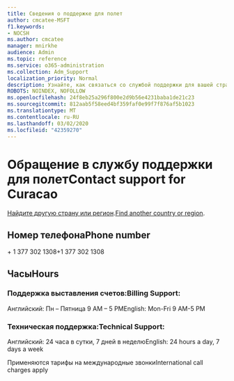 ```yaml
---
title: Сведения о поддержке для полет
author: cmcatee-MSFT
f1.keywords:
- NOCSH
ms.author: cmcatee
manager: mnirkhe
audience: Admin
ms.topic: reference
ms.service: o365-administration
ms.collection: Adm_Support
localization_priority: Normal
description: Узнайте, как связаться со службой поддержки для вашей страны или региона.
ROBOTS: NOINDEX, NOFOLLOW
ms.openlocfilehash: 24f8eb25a296f800e2d9b56e4231baba1de21c23
ms.sourcegitcommit: 812aab5f58eed4bf359faf0e99f7f876af5b1023
ms.translationtype: MT
ms.contentlocale: ru-RU
ms.lasthandoff: 03/02/2020
ms.locfileid: "42359270"
---
```

# <a name="contact-support-for-curacao"></a><span data-ttu-id="4e1b6-103">Обращение в службу поддержки для полет</span><span class="sxs-lookup"><span data-stu-id="4e1b6-103">Contact support for Curacao</span></span>

<span data-ttu-id="4e1b6-104">[Найдите другую страну или регион](../contact-support-for-business-products.md).</span><span class="sxs-lookup"><span data-stu-id="4e1b6-104">[Find another country or region](../contact-support-for-business-products.md).</span></span>

## <a name="phone-number"></a><span data-ttu-id="4e1b6-105">Номер телефона</span><span class="sxs-lookup"><span data-stu-id="4e1b6-105">Phone number</span></span>
<span data-ttu-id="4e1b6-106">+ 1 377 302 1308</span><span class="sxs-lookup"><span data-stu-id="4e1b6-106">+1 377 302 1308</span></span>

## <a name="hours"></a><span data-ttu-id="4e1b6-107">Часы</span><span class="sxs-lookup"><span data-stu-id="4e1b6-107">Hours</span></span>
### <a name="billing-support"></a><span data-ttu-id="4e1b6-108">Поддержка выставления счетов:</span><span class="sxs-lookup"><span data-stu-id="4e1b6-108">Billing Support:</span></span>

<span data-ttu-id="4e1b6-109">Английский: Пн – Пятница 9 AM – 5 PM</span><span class="sxs-lookup"><span data-stu-id="4e1b6-109">English: Mon-Fri 9 AM-5 PM</span></span>

### <a name="technical-support"></a><span data-ttu-id="4e1b6-110">Техническая поддержка:</span><span class="sxs-lookup"><span data-stu-id="4e1b6-110">Technical Support:</span></span>

<span data-ttu-id="4e1b6-111">Английский: 24 часа в сутки, 7 дней в неделю</span><span class="sxs-lookup"><span data-stu-id="4e1b6-111">English: 24 hours a day, 7 days a week</span></span>

<span data-ttu-id="4e1b6-112">Применяются тарифы на международные звонки</span><span class="sxs-lookup"><span data-stu-id="4e1b6-112">International call charges apply</span></span>
